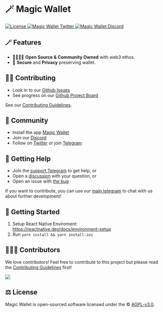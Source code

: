 # 🪄 Magic Wallet 

<div align="left">
    <a href="https://github.com/magicwallet/wallet/blob/main/LICENSE">
        <img src="https://badgen.net/github/license/magicwallet/wallet" alt="License">
    </a>
    <a href="https://twitter.com/MagicWalletApp">
        <img src="https://img.shields.io/twitter/follow/MagicWalletApp?label=MagicWallet&style=flat&logo=twitter&color=1DA1F2" alt="Magic Wallet Twitter">
    </a>
    <a href="https://discord.gg/aWkq5sj7SY">
        <img src="https://img.shields.io/discord/974531300394434630?style=plastic" alt="Magic Wallet Discord">
    </a>
</div>

## 🪄 Features

- 👨‍👩‍👧‍👦 **Open Source & Community Owned** with web3 ethos.
- 🔑 **Secure** and **Privacy** preserving wallet.

## 🏄‍♂️ Contributing

- Look in to our [Github Issues](https://github.com/magicwallet/wallet/issues)
- See progress on our [Github Project Board](https://github.com/orgs/magicwallet/projects/1)

See our [Contributing Guidelines](./CONTRIBUTING.md).

## 🥰 Community

- Install the app [Magic Wallet](https://magicwallet.org)
- Join our [Discord](https://discord.gg/aWkq5sj7SY)
- Follow on [Twitter](http://twitter.com/MagicWalletApp) or join [Telegram](https://t.me/magicwallet)

## 🙋 Getting Help

- Join the [support Telegram](https://t.me/magicwallet_developers) to get help, or
- Open a [discussion](https://github.com/magicwallet/wallet/discussions/new) with your question, or
- Open an issue with [the bug](https://github.com/magicwallet/wallet/issues/new)

If you want to contribute, you can use our [main telegram](https://t.me/magicwallet_developers) to chat with us about further development!

## 🚀 Getting Started

1. Setup React Native Enviroment: https://reactnative.dev/docs/environment-setup
2. Run `yarn install && yarn install:ios`

## 👨‍👧‍👦 Contributors

We love contributors! Feel free to contribute to this project but please read the [Contributing Guidelines](CONTRIBUTING.md) first!

<a href="https://github.com/magicwallet/wallet/graphs/contributors">
  <img src="https://contrib.rocks/image?repo=magicwallet/wallet&max=300&columns=12&anon=0" />
</a>

## ⚖️ License

Magic Wallet is open-sourced software licensed under the © [AGPL-v3.0](LICENSE).
